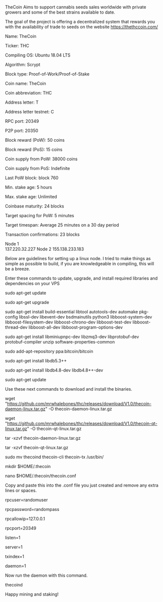 TheCoin Aims to support cannabis seeds sales worldwide with private growers and some of the best strains available to date.

The goal of the project is offering a decentralized system that rewards you with the availability of trade to seeds on the website https://thethccoin.com/

Name: TheCoin

Ticker: THC

Compiling OS: Ubuntu 18.04 LTS

Algorithm:   Scrypt

Block type: Proof-of-Work/Proof-of-Stake

Coin name: TheCoin

Coin abbreviation: THC

Address letter: T

Address letter testnet: C

RPC port: 20349

P2P port: 20350

Block reward (PoW): 50 coins

Block reward (PoS): 15 coins

Coin supply from PoW: 38000 coins

Coin supply from PoS: Indefinite

Last PoW block: block 760

Min. stake age: 5 hours

Max. stake age:   Unlimited

Coinbase maturity: 24 blocks

Target spacing for PoW: 5 minutes

Target timespan: Average 25 minutes on a 30 day period

Transaction confirmations:   23 blocks

Node 1   
137.220.32.227
Node 2
155.138.233.183


Below are guidelines for setting up a linux node. I tried to make things as simple as possible to build, if you are knowledgeable in compiling, this will be a breeze.

Enter these commands to update, upgrade, and install required libraries and dependencies on your VPS

sudo apt-get update 

sudo apt-get upgrade 

sudo apt-get install build-essential libtool autotools-dev automake pkg-config libssl-dev libevent-dev bsdmainutils python3 libboost-system-dev libboost-filesystem-dev libboost-chrono-dev libboost-test-dev libboost-thread-dev libboost-all-dev libboost-program-options-dev 

sudo apt-get install libminiupnpc-dev libzmq3-dev libprotobuf-dev protobuf-compiler unzip software-properties-common 

sudo add-apt-repository ppa:bitcoin/bitcoin 

sudo apt-get install libdb5.3++ 

sudo apt-get install libdb4.8-dev libdb4.8++-dev 

sudo apt-get update 

Use these next commands to download and install the binaries.

wget "https://github.com/mrwhalebones/thc/releases/download/V1.0/thecoin-daemon-linux.tar.gz" -O thecoin-daemon-linux.tar.gz 

wget "https://github.com/mrwhalebones/thc/releases/download/V1.0/thecoin-qt-linux.tar.gz" -O thecoin-qt-linux.tar.gz 

tar -xzvf thecoin-daemon-linux.tar.gz 

tar -xzvf thecoin-qt-linux.tar.gz 

sudo mv thecoind thecoin-cli thecoin-tx /usr/bin/ 

mkdir $HOME/.thecoin 

nano $HOME/.thecoin/thecoin.conf 


Copy and paste this into the .conf file you just created and remove any extra lines or spaces.

rpcuser=randomuser

rpcpassword=randompass

rpcallowip=127.0.0.1

rpcport=20349

listen=1

server=1

txindex=1

daemon=1


Now run the daemon with this command.

thecoind

Happy mining and staking!
